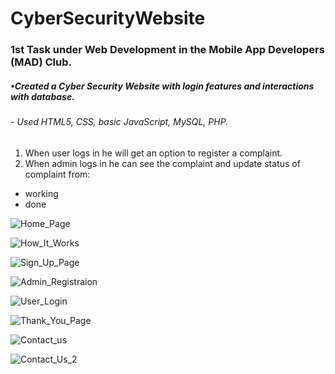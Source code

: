 # CyberSecurityWebsite
### 1st Task under Web Development in the Mobile App Developers (MAD) Club.

##### •Created a Cyber Security Website with login features and interactions with database.
###### - Used HTML5, CSS, basic JavaScript, MySQL, PHP.
1. When user logs in he will get an option to register a complaint.
2. When admin logs in he can see the complaint and update status of complaint from:
  * working
  * done

![Home_Page](https://user-images.githubusercontent.com/61280281/80700648-b49f8900-8afb-11ea-8a03-f792484594fd.png)

![How_It_Works](https://user-images.githubusercontent.com/61280281/80700760-e153a080-8afb-11ea-85c6-8a9d2d48160d.png)

![Sign_Up_Page](https://user-images.githubusercontent.com/61280281/80700832-fdefd880-8afb-11ea-89fc-7f577f223fd6.png)

![Admin_Registraion](https://user-images.githubusercontent.com/61280281/80700934-2ed00d80-8afc-11ea-9959-23ae81c72089.png)

![User_Login](https://user-images.githubusercontent.com/61280281/80701024-5aeb8e80-8afc-11ea-8452-ed82fa4c553a.png)

![Thank_You_Page](https://user-images.githubusercontent.com/61280281/80701077-6f2f8b80-8afc-11ea-9a5e-d8c59e7d6cc3.png)

![Contact_us](https://user-images.githubusercontent.com/61280281/80701159-971eef00-8afc-11ea-8009-7a69d1453a66.png)


![Contact_Us_2](https://user-images.githubusercontent.com/61280281/80701224-b1f16380-8afc-11ea-8164-6b984ce8cd84.png)
